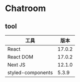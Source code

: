 # Chatroom

## tool

| 工具 | 版本 |
| ----------------- | ------ |
| React             | 17.0.2 |
| React DOM         | 17.0.2 |
| Next JS           | 12.1.0 |
| styled-components |  5.3.9 |
